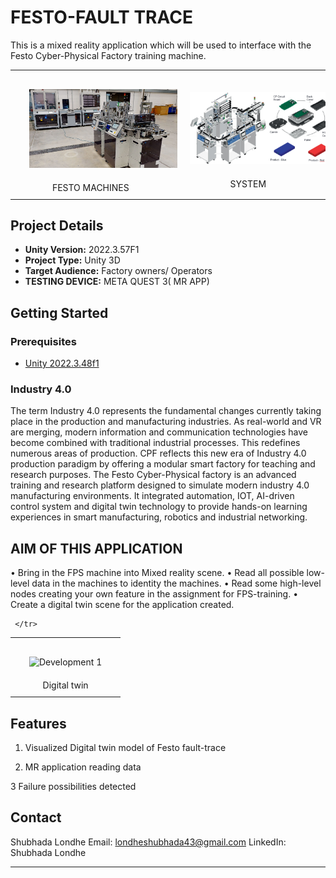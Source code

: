 # FESTO-FAULT TRACE 


This is a mixed reality application which will be used to interface with the Festo Cyber-Physical Factory training machine. 
<table align="center">
    <tr>
        <td style="padding: 10px; text-align: center;">
            <img src="cyber ss.png" alt=" Development 1" width="400" style="margin: 20px;" />
            <br />
            FESTO MACHINES 
        </td>
        <td style="padding: 10px; text-align: center;">
            <img src="carriers.png" alt="development 2" width="400" style="margin: 20px;" />
            <br />
           SYSTEM  
        </td>
    </tr>
    
</table>

## Project Details

- **Unity Version:** 2022.3.57F1
- **Project Type:** Unity 3D
- **Target Audience:** Factory owners/ Operators 
- **TESTING DEVICE:** META QUEST 3( MR APP)



## Getting Started

### Prerequisites

- [Unity 2022.3.48f1](https://unity.com/)

### Industry 4.0 

The term Industry 4.0 represents the fundamental changes currently taking place in the production and manufacturing industries. As real-world and VR are merging, modern information and communication technologies have become combined with traditional industrial processes. This redefines numerous areas of production. CPF reflects this new era of Industry 4.0 production paradigm by offering a modular smart factory for teaching and research purposes. 
The Festo Cyber-Physical factory is an advanced training and research platform designed to simulate modern industry 4.0 manufacturing environments. It integrated automation, IOT, AI-driven control system and digital twin technology to provide hands-on learning experiences in smart manufacturing, robotics and industrial networking. 


## AIM OF THIS APPLICATION

•	Bring in the FPS machine into Mixed reality scene.
•	Read all possible low-level data in the machines to identity the machines.
•	Read some high-level nodes creating your own feature in the assignment for FPS-training. 
•	Create a digital twin scene for the application created. 

<table align="center">
    <tr>
        <td style="padding: 10px; text-align: center;">
            <img src="Screenshot 2024-11-18 224654.png" alt=" Development 1" width="400" style="margin: 20px;" />
            <br />
            Digital twin 
        </td>
      
     </tr>  
    
</table>



## Features

1. Visualized Digital twin model of Festo fault-trace
   
2. MR application reading data 
   
3  Failure possibilities detected 


## Contact
Shubhada Londhe
Email: londheshubhada43@gmail.com
LinkedIn: Shubhada Londhe

---

